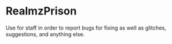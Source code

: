RealmzPrison
============

Use for staff in order to report bugs for fixing as well as glitches, suggestions, and anything else.
